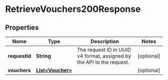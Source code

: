 

# RetrieveVouchers200Response


## Properties

| Name | Type | Description | Notes |
|------------ | ------------- | ------------- | -------------|
|**requestId** | **String** | The request ID in UUID v4 format, assigned by the API to the request. |  [optional] |
|**vouchers** | [**List&lt;Voucher&gt;**](Voucher.md) |  |  [optional] |



